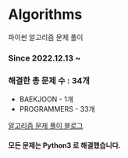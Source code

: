 # Algorithms
파이썬 알고리즘 문제 풀이
### Since 2022.12.13 ~
### 해결한 총 문제 수 : 34개
- BAEKJOON - 1개
- PROGRAMMERS - 33개

[알고리즘 문제 풀이 블로그](https://monzheld.tistory.com/category/%E2%8C%A8%EF%B8%8F%20Algorithms)
#### 모든 문제는 Python3 로 해결했습니다.
